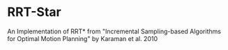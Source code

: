 # RRT-Star
An Implementation of RRT* from "Incremental Sampling-based Algorithms for Optimal Motion Planning" by Karaman et al. 2010

